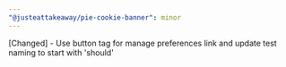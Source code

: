 ```yaml
---
"@justeattakeaway/pie-cookie-banner": minor
---
```


[Changed] - Use button tag for manage preferences link and update test naming to start with 'should'
